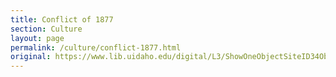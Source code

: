 ```yaml
---
title: Conflict of 1877
section: Culture
layout: page
permalink: /culture/conflict-1877.html
original: https://www.lib.uidaho.edu/digital/L3/ShowOneObjectSiteID34ObjectID99.html
---
```

